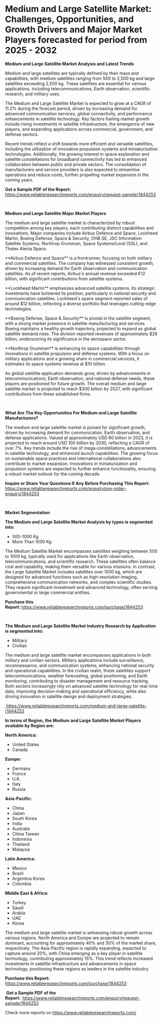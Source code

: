 <p><h1>Medium and Large Satellite Market: Challenges, Opportunities, and Growth Drivers and Major Market Players forecasted for period from 2025 - 2032</h1></p><p><strong>Medium and Large Satellite Market Analysis and Latest Trends</strong></p>
<p><p>Medium and large satellites are typically defined by their mass and capabilities, with medium satellites ranging from 500 to 2,500 kg and large satellites exceeding 2,500 kg. These satellites are essential for various applications, including telecommunications, Earth observation, scientific research, and military uses. </p><p>The Medium and Large Satellite Market is expected to grow at a CAGR of 11.2% during the forecast period, driven by increasing demand for advanced communication services, global connectivity, and performance enhancements in satellite technology. Key factors fueling market growth include rising investments in satellite infrastructure, the emergence of new players, and expanding applications across commercial, government, and defense sectors.</p><p>Recent trends reflect a shift towards more efficient and versatile satellites, including the utilization of innovative propulsion systems and miniaturization technologies. Additionally, the growing interest in space exploration and satellite constellations for broadband connectivity has led to enhanced collaboration between public and private sectors. The consolidation of manufacturers and service providers is also expected to streamline operations and reduce costs, further propelling market expansion in the coming years.</p></p>
<p><strong>Get a Sample PDF of the Report:&nbsp;</strong> <a href="https://www.reliableresearchreports.com/enquiry/request-sample/1844253?utm_campaign=2487&utm_medium=2&utm_source=Github&utm_content=ia&utm_term=12042025&utm_id=medium-and-large-satellite">https://www.reliableresearchreports.com/enquiry/request-sample/1844253</a></p>
<p>&nbsp;</p>
<p><strong>Medium and Large Satellite Major Market Players</strong></p>
<p><p>The medium and large satellite market is characterized by robust competition among key players, each contributing distinct capabilities and innovations. Major companies include Airbus Defence and Space, Lockheed Martin, Boeing Defense, Space & Security, OHB SE, JSC Information Satellite Systems, Northrop Grumman, Space Systems/Loral (SSL), and Thales Alenia Space.</p><p>**Airbus Defence and Space** is a frontrunner, focusing on both military and commercial satellites. The company has witnessed consistent growth, driven by increasing demand for Earth observation and communication satellites. As of recent reports, Airbus's annual revenue exceeded €12 billion, with significant contributions from satellite systems.</p><p>**Lockheed Martin** emphasizes advanced satellite systems. Its strategic investments have bolstered its position, particularly in national security and communication satellites. Lockheed's space segment reported sales of around $12 billion, reflecting a diverse portfolio that leverages cutting-edge technologies.</p><p>**Boeing Defense, Space & Security** is pivotal in the satellite segment, with a strong market presence in satellite manufacturing and services. Boeing maintains a healthy growth trajectory, projected to expand as global satellite demand rises. The division reported revenues of approximately $26 billion, underscoring its significance in the aerospace sector.</p><p>**Northrop Grumman** is enhancing its space capabilities through innovations in satellite propulsion and defense systems. With a focus on military applications and a growing share in commercial services, it estimates its space systems revenue at $10 billion.</p><p>As global satellite application demands grow, driven by advancements in telecommunications, Earth observation, and national defense needs, these players are positioned for future growth. The overall medium and large satellite market is projected to reach $300 billion by 2027, with significant contributions from these established firms.</p></p>
<p>&nbsp;</p>
<p><strong>What Are The Key Opportunities For Medium and Large Satellite Manufacturers?</strong></p>
<p><p>The medium and large satellite market is poised for significant growth, driven by increasing demand for communication, Earth observation, and defense applications. Valued at approximately USD 60 billion in 2023, it is projected to reach around USD 100 billion by 2030, reflecting a CAGR of over 7%. Key trends include the rise of mega-constellations, advancements in satellite technology, and enhanced launch capabilities. The growing focus on sustainable space practices and international collaborations also contribute to market expansion. Innovations in miniaturization and propulsion systems are expected to further enhance functionality, ensuring a robust market outlook for the coming decade.</p></p>
<p><strong>Inquire or Share Your Questions If Any Before Purchasing This Report:</strong> <a href="https://www.reliableresearchreports.com/enquiry/pre-order-enquiry/1844253?utm_campaign=2487&utm_medium=2&utm_source=Github&utm_content=ia&utm_term=12042025&utm_id=medium-and-large-satellite">https://www.reliableresearchreports.com/enquiry/pre-order-enquiry/1844253</a></p>
<p>&nbsp;</p>
<p><strong>Market Segmentation</strong></p>
<p><strong>The Medium and Large Satellite Market Analysis by types is segmented into:</strong></p>
<p><ul><li>500-1000 Kg</li><li>More Than 1000 Kg</li></ul></p>
<p><p>The Medium Satellite Market encompasses satellites weighing between 500 to 1000 kg, typically used for applications like Earth observation, telecommunications, and scientific research. These satellites often balance cost and capability, making them versatile for various missions. In contrast, the Large Satellite Market includes satellites over 1000 kg, which are designed for advanced functions such as high-resolution imaging, comprehensive communication networks, and complex scientific studies. They require significant investment and advanced technology, often serving governmental or large commercial entities.</p></p>
<p><strong>Purchase this Report:&nbsp;</strong><a href="https://www.reliableresearchreports.com/purchase/1844253?utm_campaign=2487&utm_medium=2&utm_source=Github&utm_content=ia&utm_term=12042025&utm_id=medium-and-large-satellite">https://www.reliableresearchreports.com/purchase/1844253</a></p>
<p>&nbsp;</p>
<p><strong>The Medium and Large Satellite Market Industry Research by Application is segmented into:</strong></p>
<p><ul><li>Military</li><li>Civilian</li></ul></p>
<p><p>The medium and large satellite market encompasses applications in both military and civilian sectors. Military applications include surveillance, reconnaissance, and communication systems, enhancing national security and operational capabilities. In the civilian realm, these satellites support telecommunications, weather forecasting, global positioning, and Earth monitoring, contributing to disaster management and resource tracking. Both sectors increasingly rely on advanced satellite technology for real-time data, improving decision-making and operational efficiency, while also driving innovation in satellite design and deployment strategies.</p></p>
<p><a href="https://www.reliableresearchreports.com/medium-and-large-satellite-r1844253?utm_campaign=2487&utm_medium=2&utm_source=Github&utm_content=ia&utm_term=12042025&utm_id=medium-and-large-satellite">&nbsp;https://www.reliableresearchreports.com/medium-and-large-satellite-r1844253</a></p>
<p><strong>In terms of Region, the Medium and Large Satellite Market Players available by Region are:</strong></p>
<p>
    <p> <strong> North America: </strong>
        <ul>
            <li>United States</li>
            <li>Canada</li>
        </ul>
        </p> 
    <p> <strong> Europe: </strong>
        <ul>
            <li>Germany</li>
            <li>France</li>
            <li>U.K.</li>
            <li>Italy</li>
            <li>Russia</li>
        </ul>
        </p> 
    <p> <strong> Asia-Pacific: </strong>
        <ul>
            <li>China</li>
            <li>Japan</li>
            <li>South Korea</li>
            <li>India</li>
            <li>Australia</li>
            <li>China Taiwan</li>
            <li>Indonesia</li>
            <li>Thailand</li>
            <li>Malaysia</li>
        </ul>
        </p> 
    <p> <strong> Latin America: </strong>
        <ul>
            <li>Mexico</li>
            <li>Brazil</li>
            <li>Argentina Korea</li>
            <li>Colombia</li>
        </ul>
        </p> 
    <p> <strong> Middle East & Africa: </strong>
        <ul>
            <li>Turkey</li>
            <li>Saudi</li>
            <li>Arabia</li>
            <li>UAE</li>
            <li>Korea</li>
        </ul>
    </p>
    </p>
<p><p>The medium and large satellite market is witnessing robust growth across various regions. North America and Europe are projected to remain dominant, accounting for approximately 40% and 30% of the market share, respectively. The Asia-Pacific region is rapidly expanding, expected to capture around 20%, with China emerging as a key player in satellite technology, contributing approximately 15%. This trend reflects increased investments in satellite infrastructure and advancements in space technology, positioning these regions as leaders in the satellite industry.</p></p>
<p><strong>Purchase this Report: </strong><a href="https://www.reliableresearchreports.com/purchase/1844253?utm_campaign=2487&utm_medium=2&utm_source=Github&utm_content=ia&utm_term=12042025&utm_id=medium-and-large-satellite">https://www.reliableresearchreports.com/purchase/1844253</a></p>
<p>&nbsp;<strong>Get a Sample PDF of the Report:&nbsp;&nbsp;</strong><a href="https://www.reliableresearchreports.com/enquiry/request-sample/1844253?utm_campaign=2487&utm_medium=2&utm_source=Github&utm_content=ia&utm_term=12042025&utm_id=medium-and-large-satellite">https://www.reliableresearchreports.com/enquiry/request-sample/1844253</a></p>
<p><strong></strong></p>
<p>Check more reports on <a href="https://www.reliableresearchreports.com/?utm_campaign=2487&utm_medium=2&utm_source=Github&utm_content=ia&utm_term=12042025&utm_id=medium-and-large-satellite">https://www.reliableresearchreports.com/</a></p>